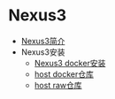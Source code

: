 # Nexus3

* [Nexus3简介](docs/introudce.md)
* Nexus3安装
  * [Nexus3 docker安装](docs/docker_install.md)
  * [host docker仓库](docs/host_docker.md)
  * [host raw仓库](docs/host_raw.md)
